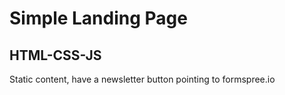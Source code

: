 # Simple Landing Page

## HTML-CSS-JS

Static content, have a newsletter button pointing to formspree.io

